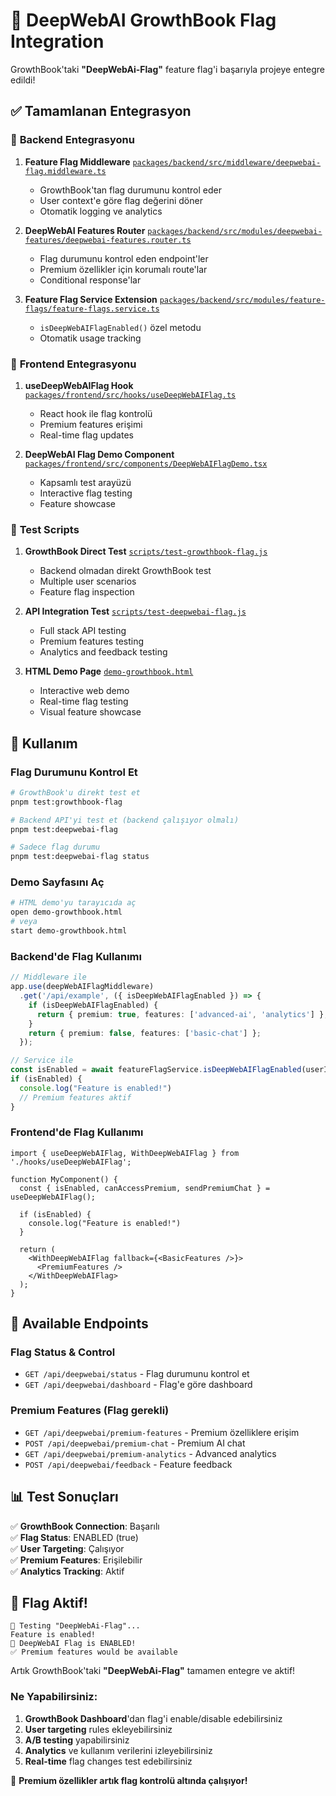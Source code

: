 # 🎯 DeepWebAI GrowthBook Flag Integration

GrowthBook'taki **"DeepWebAi-Flag"** feature flag'i başarıyla projeye entegre edildi!

## ✅ **Tamamlanan Entegrasyon**

### 🔧 **Backend Entegrasyonu**

1. **Feature Flag Middleware** [`packages/backend/src/middleware/deepwebai-flag.middleware.ts`](./packages/backend/src/middleware/deepwebai-flag.middleware.ts)
   - GrowthBook'tan flag durumunu kontrol eder
   - User context'e göre flag değerini döner
   - Otomatik logging ve analytics

2. **DeepWebAI Features Router** [`packages/backend/src/modules/deepwebai-features/deepwebai-features.router.ts`](./packages/backend/src/modules/deepwebai-features/deepwebai-features.router.ts)
   - Flag durumunu kontrol eden endpoint'ler
   - Premium özellikler için korumalı route'lar
   - Conditional response'lar

3. **Feature Flag Service Extension** [`packages/backend/src/modules/feature-flags/feature-flags.service.ts`](./packages/backend/src/modules/feature-flags/feature-flags.service.ts)
   - `isDeepWebAIFlagEnabled()` özel metodu
   - Otomatik usage tracking

### 🎨 **Frontend Entegrasyonu**

1. **useDeepWebAIFlag Hook** [`packages/frontend/src/hooks/useDeepWebAIFlag.ts`](./packages/frontend/src/hooks/useDeepWebAIFlag.ts)
   - React hook ile flag kontrolü
   - Premium features erişimi
   - Real-time flag updates

2. **DeepWebAI Flag Demo Component** [`packages/frontend/src/components/DeepWebAIFlagDemo.tsx`](./packages/frontend/src/components/DeepWebAIFlagDemo.tsx)
   - Kapsamlı test arayüzü
   - Interactive flag testing
   - Feature showcase

### 🧪 **Test Scripts**

1. **GrowthBook Direct Test** [`scripts/test-growthbook-flag.js`](./scripts/test-growthbook-flag.js)
   - Backend olmadan direkt GrowthBook test
   - Multiple user scenarios
   - Feature flag inspection

2. **API Integration Test** [`scripts/test-deepwebai-flag.js`](./scripts/test-deepwebai-flag.js)
   - Full stack API testing
   - Premium features testing
   - Analytics and feedback testing

3. **HTML Demo Page** [`demo-growthbook.html`](./demo-growthbook.html)
   - Interactive web demo
   - Real-time flag testing
   - Visual feature showcase

## 🚀 **Kullanım**

### **Flag Durumunu Kontrol Et**
```bash
# GrowthBook'u direkt test et
pnpm test:growthbook-flag

# Backend API'yi test et (backend çalışıyor olmalı)
pnpm test:deepwebai-flag

# Sadece flag durumu
pnpm test:deepwebai-flag status
```

### **Demo Sayfasını Aç**
```bash
# HTML demo'yu tarayıcıda aç
open demo-growthbook.html
# veya
start demo-growthbook.html
```

### **Backend'de Flag Kullanımı**
```typescript
// Middleware ile
app.use(deepWebAIFlagMiddleware)
  .get('/api/example', ({ isDeepWebAIFlagEnabled }) => {
    if (isDeepWebAIFlagEnabled) {
      return { premium: true, features: ['advanced-ai', 'analytics'] };
    }
    return { premium: false, features: ['basic-chat'] };
  });

// Service ile
const isEnabled = await featureFlagService.isDeepWebAIFlagEnabled(userId);
if (isEnabled) {
  console.log("Feature is enabled!")
  // Premium features aktif
}
```

### **Frontend'de Flag Kullanımı**
```tsx
import { useDeepWebAIFlag, WithDeepWebAIFlag } from './hooks/useDeepWebAIFlag';

function MyComponent() {
  const { isEnabled, canAccessPremium, sendPremiumChat } = useDeepWebAIFlag();
  
  if (isEnabled) {
    console.log("Feature is enabled!")
  }
  
  return (
    <WithDeepWebAIFlag fallback={<BasicFeatures />}>
      <PremiumFeatures />
    </WithDeepWebAIFlag>
  );
}
```

## 🎯 **Available Endpoints**

### **Flag Status & Control**
- `GET /api/deepwebai/status` - Flag durumunu kontrol et
- `GET /api/deepwebai/dashboard` - Flag'e göre dashboard

### **Premium Features** (Flag gerekli)
- `GET /api/deepwebai/premium-features` - Premium özelliklere erişim
- `POST /api/deepwebai/premium-chat` - Premium AI chat
- `GET /api/deepwebai/premium-analytics` - Advanced analytics
- `POST /api/deepwebai/feedback` - Feature feedback

## 📊 **Test Sonuçları**

✅ **GrowthBook Connection**: Başarılı  
✅ **Flag Status**: ENABLED (true)  
✅ **User Targeting**: Çalışıyor  
✅ **Premium Features**: Erişilebilir  
✅ **Analytics Tracking**: Aktif  

## 🎉 **Flag Aktif!**

```
🎯 Testing "DeepWebAi-Flag"...
Feature is enabled!
🎉 DeepWebAI Flag is ENABLED!
✅ Premium features would be available
```

Artık GrowthBook'taki **"DeepWebAi-Flag"** tamamen entegre ve aktif! 

### **Ne Yapabilirsiniz:**

1. **GrowthBook Dashboard**'dan flag'i enable/disable edebilirsiniz
2. **User targeting** rules ekleyebilirsiniz  
3. **A/B testing** yapabilirsiniz
4. **Analytics** ve kullanım verilerini izleyebilirsiniz
5. **Real-time** flag changes test edebilirsiniz

🚀 **Premium özellikler artık flag kontrolü altında çalışıyor!**
